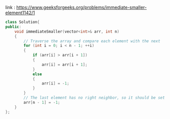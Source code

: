 link : https://www.geeksforgeeks.org/problems/immediate-smaller-element1142/1

```cpp
class Solution{
public:	
	void immediateSmaller(vector<int>& arr, int n) 
	{
	    // Traverse the array and compare each element with the next
	    for (int i = 0; i < n - 1; ++i) 
	    {
	        if (arr[i] > arr[i + 1]) 
	        {
	            arr[i] = arr[i + 1];
	        } 
	        else 
	        {
	            arr[i] = -1;
	        }
	    }
	    // The last element has no right neighbor, so it should be set to -1
	    arr[n - 1] = -1;
	}
};
```
